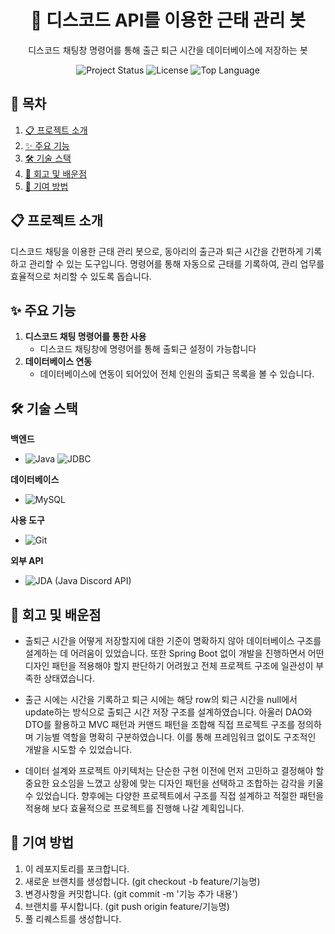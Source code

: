 <div align='center'>
   
   # 🏃 디스코드 API를 이용한 근태 관리 봇
   디스코드 채팅창 명령어를 통해 출근 퇴근 시간을 데이터베이스에 저장하는 봇
   
  <img src="https://img.shields.io/badge/status-active-brightgreen" alt="Project Status">
  <img src="https://img.shields.io/badge/license-MIT-blue" alt="License">
  <img src="https://img.shields.io/github/languages/top/LSH-1082/DiscordIGooseBot" alt="Top Language">

   
</div>


## 📖 목차
1. [📋 프로젝트 소개](#-프로젝트-소개)
2. [✨ 주요 기능](#-주요-기능)
3. [🛠️ 기술 스택](#%EF%B8%8F-기술-스택)
4. [🧠 회고 및 배운점](#-회고-및-배운점)
5. [🤝 기여 방법](#-기여-방법)


## 📋 프로젝트 소개

디스코드 채팅을 이용한 근태 관리 봇으로, 동아리의 출근과 퇴근 시간을 간편하게 기록하고 관리할 수 있는 도구입니다. 
명령어를 통해 자동으로 근태를 기록하여, 관리 업무를 효율적으로 처리할 수 있도록 돕습니다.

## ✨ 주요 기능

1. **디스코드 채팅 명령어를 통한 사용**  
   - 디스코드 채팅창에 명령어를 통해 출퇴근 설정이 가능합니다  
2. **데이터베이스 연동**  
   - 데이터베이스에 연동이 되어있어 전체 인원의 출퇴근 목록을 볼 수 있습니다.  


## 🛠️ 기술 스택


**백엔드**
- ![Java](https://img.shields.io/badge/Java-007396?style=flat&logo=java&logoColor=white)
![JDBC](https://img.shields.io/badge/JDBC-007396?style=flat&logo=java&logoColor=white)

**데이터베이스**
- ![MySQL](https://img.shields.io/badge/MySQL-4479A1?style=flat&logo=mysql&logoColor=white)

**사용 도구**
- ![Git](https://img.shields.io/badge/Git-F05032?style=flat&logo=git&logoColor=white)

**외부 API**
- ![JDA (Java Discord API)](https://img.shields.io/badge/JDA%20(Java%20Discord%20API)-7289DA?style=flat&logo=discord&logoColor=white)


## 🧠 회고 및 배운점

- 출퇴근 시간을 어떻게 저장할지에 대한 기준이 명확하지 않아 데이터베이스 구조를 설계하는 데 어려움이 있었습니다. 또한 Spring Boot 없이 개발을 진행하면서 어떤 디자인 패턴을 적용해야 할지 판단하기 어려웠고 전체 프로젝트 구조에 일관성이 부족한 상태였습니다.

- 출근 시에는 시간을 기록하고 퇴근 시에는 해당 row의 퇴근 시간을 null에서 update하는 방식으로 출퇴근 시간 저장 구조를 설계하였습니다. 아울러 DAO와 DTO를 활용하고 MVC 패턴과 커맨드 패턴을 조합해 직접 프로젝트 구조를 정의하며 기능별 역할을 명확히 구분하였습니다. 이를 통해 프레임워크 없이도 구조적인 개발을 시도할 수 있었습니다.

- 데이터 설계와 프로젝트 아키텍처는 단순한 구현 이전에 먼저 고민하고 결정해야 할 중요한 요소임을 느꼈고 상황에 맞는 디자인 패턴을 선택하고 조합하는 감각을 키울 수 있었습니다. 향후에는 다양한 프로젝트에서 구조를 직접 설계하고 적절한 패턴을 적용해 보다 효율적으로 프로젝트를 진행해 나갈 계획입니다.


## 🤝 기여 방법

1. 이 레포지토리를 포크합니다.
2. 새로운 브랜치를 생성합니다. (git checkout -b feature/기능명)
3. 변경사항을 커밋합니다. (git commit -m '기능 추가 내용')
4. 브랜치를 푸시합니다. (git push origin feature/기능명)
5. 풀 리퀘스트를 생성합니다.

